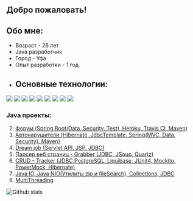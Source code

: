 ## Добро пожаловать!

## Обо мне:
* Возраст - 26 лет
* Java разработчик
* Город - Уфа
* Опыт разработки - 1 год
* ## Основные технологии:
![](https://img.shields.io/badge/Code-Java-informational?style=flat&logo=java&logoColor=white&color=2bbc8a)
![](https://img.shields.io/badge/Editor-IntelliJ_IDEA-informational?style=flat&logo=intellij-idea&logoColor=white&color=2bbc8a)
![](https://img.shields.io/badge/Tool-PostgreSQL-informational?style=flat&logo=postgresql&logoColor=white&color=2bbc8a)
![](https://img.shields.io/badge/Framework-Spring-informational?style=flat&logo=Spring&logoColor=white&color=2bbc8a)
![](https://img.shields.io/badge/Framework-Hibernate-informational?style=flat&logo=Hibernate&logoColor=white&color=2bbc8a)
![](https://img.shields.io/badge/Tool-Apache%20Maven-informational?style=flat&logo=Apache%20Maven&logoColor=white&color=2bbc8a)
![](https://img.shields.io/badge/VCS-Git-informational?style=flat&logo=Git&logoColor=white&color=2bbc8a)
![](https://img.shields.io/badge/Web-Service-Travis-informational?style=flat&logo=Travis&logoColor=white&color=2bbc8a)
![](https://img.shields.io/badge/Web-Service-Codecov-informational?style=flat&logo=Codecov&logoColor=white&color=2bbc8a)
### Java проекты:
2. [Форум (Spring Boot(Data, Security, Test), Heroku, Travis CI, Maven)](https://github.com/Jazzik42/job4j_forum)
3. [Автонарушители (Hibernate, JdbcTemplate, Spring(MVC, Data, Security), Maven)](https://github.com/Jazzik42/job4j_car_accident)
4. [Dream job (Servlet API, JSP, JDBC)](https://github.com/Jazzik42/job4j_dreamjob)
5. [Парсер веб страниц - Grabber (JDBC, JSoup, Quartz)](https://github.com/Jazzik42/job4j_grabber)
6. [CRUD - Tracker (JDBC,PostgreSQL, Liquibase, JUnit4, Mockito, PowerMock, Hibernate)](https://github.com/Jazzik42/job4j_tracker)
7. [Java IO, Java NIO(Утилиты zip и fileSearch), Collections, JDBC](https://github.com/Jazzik42/job4j_design)
8. [MultiThreading](https://github.com/Jazzik42/job4j_threads)

![Github stats](https://github-readme-stats.vercel.app/api?username=Jazzik42&hide=stars,prs,issues,contribs)
